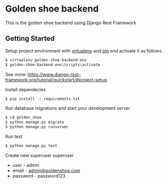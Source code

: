 # Golden shoe backend
This is the golden shoe backend using Django Rest Framework

## Getting Started

Setup project environment with [virtualenv](https://virtualenv.pypa.io) and [pip](https://pip.pypa.io) and activate it as follows.
```bash
$ virtualenv golden-shoe-backend-env
$ golden-shoe-backend-env\Scripts\activate 
```
See more: https://www.django-rest-framework.org/tutorial/quickstart/#project-setup

Install dependecies
```bash
$ pip install -r requirements.txt
```
Run database migrations and start your development server
```bash
$ cd golden_shoe
$ python manage.py migrate
$ python manage.py runserver
```

Run test
```bash
$ python manage.py test

```
Create new superuser
superuser 
- user - admin
- email - admin@goldenshoe.com
- password - password123
